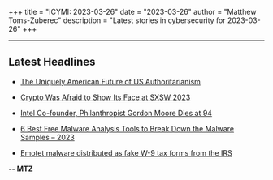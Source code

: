+++
title = "ICYMI: 2023-03-26"
date = "2023-03-26"
author = "Matthew Toms-Zuberec"
description = "Latest stories in cybersecurity for 2023-03-26"
+++

---------------------------------------------------------------------------
## Latest Headlines
- [The Uniquely American Future of US Authoritarianism](https://www.wired.com/story/us-authoritarian-movement-future/)

- [Crypto Was Afraid to Show Its Face at SXSW 2023](https://www.wired.com/story/crypto-obfuscation-sxsw-2023/)

- [Intel Co-founder, Philanthropist Gordon Moore Dies at 94](https://www.securityweek.com/intel-co-founder-philanthropist-gordon-moore-dies-at-94/)

- [6 Best Free Malware Analysis Tools to Break Down the Malware Samples – 2023](https://cybersecuritynews.com/malware-analysis-tools/)

- [Emotet malware distributed as fake W-9 tax forms from the IRS](https://www.bleepingcomputer.com/news/security/emotet-malware-distributed-as-fake-w-9-tax-forms-from-the-irs/)

**-- MTZ**